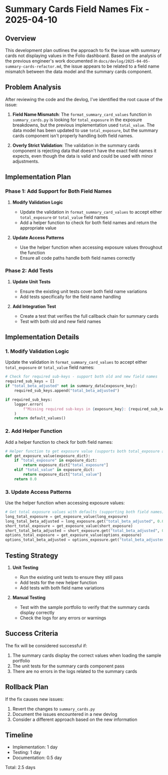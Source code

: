 # Summary Cards Field Names Fix - 2025-04-10

## Overview

This development plan outlines the approach to fix the issue with summary cards not displaying values in the Folio dashboard. Based on the analysis of the previous engineer's work documented in `docs/devlog/2025-04-05-summary-cards-refactor.md`, the issue appears to be related to a field name mismatch between the data model and the summary cards component.

## Problem Analysis

After reviewing the code and the devlog, I've identified the root cause of the issue:

1. **Field Name Mismatch**: The `format_summary_card_values` function in `summary_cards.py` is looking for `total_exposure` in the exposure breakdowns, but the previous implementation used `total_value`. The data model has been updated to use `total_exposure`, but the summary cards component isn't properly handling both field names.

2. **Overly Strict Validation**: The validation in the summary cards component is rejecting data that doesn't have the exact field names it expects, even though the data is valid and could be used with minor adjustments.

## Implementation Plan

### Phase 1: Add Support for Both Field Names

1. **Modify Validation Logic**
   - Update the validation in `format_summary_card_values` to accept either `total_exposure` or `total_value` field names
   - Add a helper function to check for both field names and return the appropriate value

2. **Update Access Patterns**
   - Use the helper function when accessing exposure values throughout the function
   - Ensure all code paths handle both field names correctly

### Phase 2: Add Tests

1. **Update Unit Tests**
   - Ensure the existing unit tests cover both field name variations
   - Add tests specifically for the field name handling

2. **Add Integration Test**
   - Create a test that verifies the full callback chain for summary cards
   - Test with both old and new field names

## Implementation Details

### 1. Modify Validation Logic

Update the validation in `format_summary_card_values` to accept either `total_exposure` or `total_value` field names:

```python
# Check for required sub-keys - support both old and new field names
required_sub_keys = []
if "total_beta_adjusted" not in summary_data[exposure_key]:
    required_sub_keys.append("total_beta_adjusted")

if required_sub_keys:
    logger.error(
        f"Missing required sub-keys in {exposure_key}: {required_sub_keys}"
    )
    return default_values()
```

### 2. Add Helper Function

Add a helper function to check for both field names:

```python
# Helper function to get exposure value (supports both total_exposure and total_value field names)
def get_exposure_value(exposure_dict):
    if "total_exposure" in exposure_dict:
        return exposure_dict["total_exposure"]
    elif "total_value" in exposure_dict:
        return exposure_dict["total_value"]
    return 0.0
```

### 3. Update Access Patterns

Use the helper function when accessing exposure values:

```python
# Get total exposure values with defaults (supporting both field names)
long_total_exposure = get_exposure_value(long_exposure)
long_total_beta_adjusted = long_exposure.get("total_beta_adjusted", 0.0)
short_total_exposure = get_exposure_value(short_exposure)
short_total_beta_adjusted = short_exposure.get("total_beta_adjusted", 0.0)
options_total_exposure = get_exposure_value(options_exposure)
options_total_beta_adjusted = options_exposure.get("total_beta_adjusted", 0.0)
```

## Testing Strategy

1. **Unit Testing**
   - Run the existing unit tests to ensure they still pass
   - Add tests for the new helper function
   - Add tests with both field name variations

2. **Manual Testing**
   - Test with the sample portfolio to verify that the summary cards display correctly
   - Check the logs for any errors or warnings

## Success Criteria

The fix will be considered successful if:

1. The summary cards display the correct values when loading the sample portfolio
2. The unit tests for the summary cards component pass
3. There are no errors in the logs related to the summary cards

## Rollback Plan

If the fix causes new issues:

1. Revert the changes to `summary_cards.py`
2. Document the issues encountered in a new devlog
3. Consider a different approach based on the new information

## Timeline

- Implementation: 1 day
- Testing: 1 day
- Documentation: 0.5 day

Total: 2.5 days
